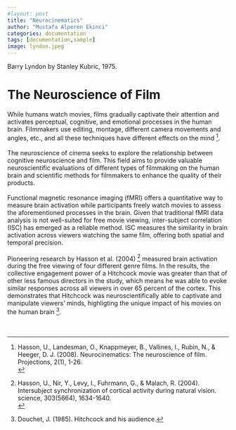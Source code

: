 ```yaml
---
#layout: post
title: "Neurocinematics"
author: "Mustafa Alperen Ekinci"
categories: documentation
tags: [documentation,sample]
image: lyndon.jpeg
---
```

Barry Lyndon by Stanley Kubric, 1975.

# The Neuroscience of Film

While humans watch movies, films gradually captivate their attention and activates perceptual, cognitive, and emotional processes in the human brain. Filmmakers use editing, montage, different camera movements and angles, etc., and all these techniques have different effects on the mind [^1].
<br>
<br>
The neuroscience of cinema seeks to explore the relationship between cognitive neuroscience and film. This field aims to provide valuable neuroscientific evaluations of different types of filmmaking on the human brain and scientific methods for filmmakers to enhance the quality of their products.
<br>
<br>
Functional magnetic resonance imaging (fMRI) offers a quantitative way to measure brain activation while participants freely watch movies to assess the aforementioned processes in the brain. Given that traditional fMRI data analysis is not well-suited for free movie viewing, inter-subject correlation (ISC) has emerged as a reliable method. ISC measures the similarity in brain activation across viewers watching the same film, offering both spatial and temporal precision.
<br>
<br>
Pioneering research by Hasson et al. (2004) [^2] measured brain activation during the free viewing of four different genre films. In the results, the collective engagement power of a Hitchcock movie was greater than that of other less famous directors in the study, which means he was able to evoke similar responses across all viewers in over 65 percent of the cortex. This demonstrates that Hitchcock was neuroscientifically able to captivate and manipulate viewers’ minds, highligting the unique impact of his movies on the human brain [^3].
<br>
<br>
<br>

[^1]: Hasson, U., Landesman, O., Knappmeyer, B., Vallines, I., Rubin, N., & Heeger, D. J. (2008). Neurocinematics: The neuroscience of film. Projections, 2(1), 1-26.<br>
[^2]: Hasson, U., Nir, Y., Levy, I., Fuhrmann, G., & Malach, R. (2004). Intersubject synchronization of cortical activity during natural vision. science, 303(5664), 1634-1640.<br>
[^3]: Douchet, J. (1985). Hitchcock and his audience.
